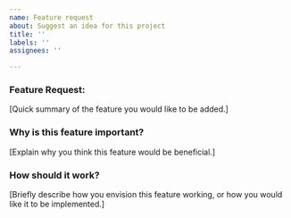 ```yaml
---
name: Feature request
about: Suggest an idea for this project
title: ''
labels: ''
assignees: ''

---
```


### Feature Request:
[Quick summary of the feature you would like to be added.]

### Why is this feature important?
[Explain why you think this feature would be beneficial.]

### How should it work?
[Briefly describe how you envision this feature working, or how you would like it to be implemented.]
